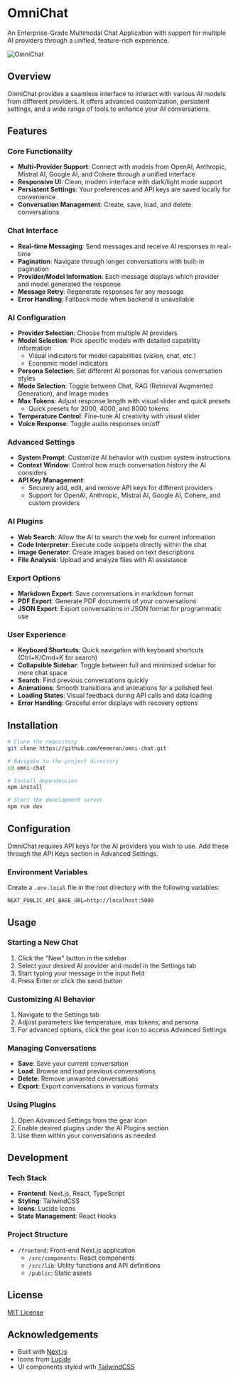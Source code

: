 # OmniChat

An Enterprise-Grade Multimodal Chat Application with support for multiple AI providers through a unified, feature-rich experience.

![OmniChat](https://via.placeholder.com/800x400?text=OmniChat+Interface)

## Overview

OmniChat provides a seamless interface to interact with various AI models from different providers. It offers advanced customization, persistent settings, and a wide range of tools to enhance your AI conversations.

## Features

### Core Functionality

- **Multi-Provider Support**: Connect with models from OpenAI, Anthropic, Mistral AI, Google AI, and Cohere through a unified interface
- **Responsive UI**: Clean, modern interface with dark/light mode support
- **Persistent Settings**: Your preferences and API keys are saved locally for convenience
- **Conversation Management**: Create, save, load, and delete conversations

### Chat Interface

- **Real-time Messaging**: Send messages and receive AI responses in real-time
- **Pagination**: Navigate through longer conversations with built-in pagination
- **Provider/Model Information**: Each message displays which provider and model generated the response
- **Message Retry**: Regenerate responses for any message
- **Error Handling**: Fallback mode when backend is unavailable

### AI Configuration

- **Provider Selection**: Choose from multiple AI providers
- **Model Selection**: Pick specific models with detailed capability information
  - Visual indicators for model capabilities (vision, chat, etc.)
  - Economic model indicators
- **Persona Selection**: Set different AI personas for various conversation styles
- **Mode Selection**: Toggle between Chat, RAG (Retrieval Augmented Generation), and Image modes
- **Max Tokens**: Adjust response length with visual slider and quick presets
  - Quick presets for 2000, 4000, and 8000 tokens
- **Temperature Control**: Fine-tune AI creativity with visual slider
- **Voice Response**: Toggle audio responses on/off

### Advanced Settings

- **System Prompt**: Customize AI behavior with custom system instructions
- **Context Window**: Control how much conversation history the AI considers
- **API Key Management**: 
  - Securely add, edit, and remove API keys for different providers
  - Support for OpenAI, Anthropic, Mistral AI, Google AI, Cohere, and custom providers

### AI Plugins

- **Web Search**: Allow the AI to search the web for current information
- **Code Interpreter**: Execute code snippets directly within the chat
- **Image Generator**: Create images based on text descriptions
- **File Analysis**: Upload and analyze files with AI assistance

### Export Options

- **Markdown Export**: Save conversations in markdown format
- **PDF Export**: Generate PDF documents of your conversations
- **JSON Export**: Export conversations in JSON format for programmatic use

### User Experience

- **Keyboard Shortcuts**: Quick navigation with keyboard shortcuts (Ctrl+K/Cmd+K for search)
- **Collapsible Sidebar**: Toggle between full and minimized sidebar for more chat space
- **Search**: Find previous conversations quickly
- **Animations**: Smooth transitions and animations for a polished feel
- **Loading States**: Visual feedback during API calls and data loading
- **Error Handling**: Graceful error displays with recovery options

## Installation

```bash
# Clone the repository
git clone https://github.com/emeeran/omni-chat.git

# Navigate to the project directory
cd omni-chat

# Install dependencies
npm install

# Start the development server
npm run dev
```

## Configuration

OmniChat requires API keys for the AI providers you wish to use. Add these through the API Keys section in Advanced Settings.

### Environment Variables

Create a `.env.local` file in the root directory with the following variables:

```
NEXT_PUBLIC_API_BASE_URL=http://localhost:5000
```

## Usage

### Starting a New Chat

1. Click the "New" button in the sidebar
2. Select your desired AI provider and model in the Settings tab
3. Start typing your message in the input field
4. Press Enter or click the send button

### Customizing AI Behavior

1. Navigate to the Settings tab
2. Adjust parameters like temperature, max tokens, and persona
3. For advanced options, click the gear icon to access Advanced Settings

### Managing Conversations

- **Save**: Save your current conversation
- **Load**: Browse and load previous conversations
- **Delete**: Remove unwanted conversations
- **Export**: Export conversations in various formats

### Using Plugins

1. Open Advanced Settings from the gear icon
2. Enable desired plugins under the AI Plugins section
3. Use them within your conversations as needed

## Development

### Tech Stack

- **Frontend**: Next.js, React, TypeScript
- **Styling**: TailwindCSS
- **Icons**: Lucide Icons
- **State Management**: React Hooks

### Project Structure

- `/frontend`: Front-end Next.js application
  - `/src/components`: React components
  - `/src/lib`: Utility functions and API definitions
  - `/public`: Static assets

## License

[MIT License](LICENSE)

## Acknowledgements

- Built with [Next.js](https://nextjs.org/)
- Icons from [Lucide](https://lucide.dev/)
- UI components styled with [TailwindCSS](https://tailwindcss.com/)

